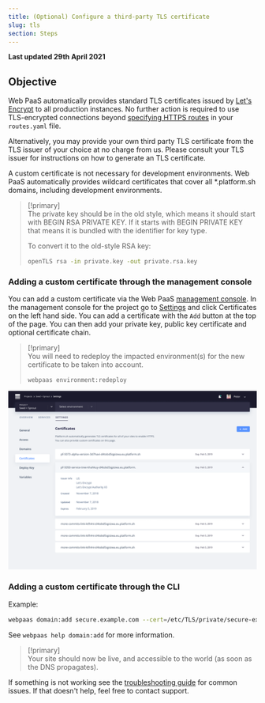 ```yaml
---
title: (Optional) Configure a third-party TLS certificate
slug: tls
section: Steps
---
```


**Last updated 29th April 2021**



## Objective  

Web PaaS automatically provides standard TLS certificates issued by [Let's Encrypt](https://letsencrypt.org/) to all production instances. No further action is required to use TLS-encrypted connections beyond [specifying HTTPS routes](../../configuration-routes/https) in your `routes.yaml` file.

Alternatively, you may provide your own third party TLS certificate from the TLS issuer of your choice at no charge from us.  Please consult your TLS issuer for instructions on how to generate an TLS certificate.

A custom certificate is not necessary for development environments.  Web PaaS automatically provides wildcard certificates that cover all \*.platform.sh domains, including development environments.

> [!primary]  
> The private key should be in the old style, which means it should start with BEGIN RSA PRIVATE KEY. If it starts with BEGIN PRIVATE KEY that means it is bundled with the identifier for key type.
> 
> To convert it to the old-style RSA key:
> 
> ```bash
> openTLS rsa -in private.key -out private.rsa.key
> ```
> 
> 


### Adding a custom certificate through the management console

You can add a custom certificate via the Web PaaS [management console](../../administration-web). In the management console for the project go to [Settings](../../administration-web/configure-project) and click Certificates on the left hand side. You can add a certificate with the `Add` button at the top of the page. You can then add your private key, public key certificate and optional certificate chain.

> [!primary]  
> You will need to redeploy the impacted environment(s) for the new certificate to be taken into account.
> 
> ```bash
> webpaas environment:redeploy
> ```
> 

![Management console configuration for TLS](images/settings-certificates.png)


### Adding a custom certificate through the CLI

Example:
```bash
webpaas domain:add secure.example.com --cert=/etc/TLS/private/secure-example-com.crt --key=/etc/TLS/private/secure-example-com.key
```

See `webpaas help domain:add` for more information.

> [!primary]  
> Your site should now be live, and accessible to the world (as soon as the DNS propagates).
> 

If something is not working see the [troubleshooting guide](../../domains-troubleshoot) for common issues. If that doesn't help, feel free to contact support.
